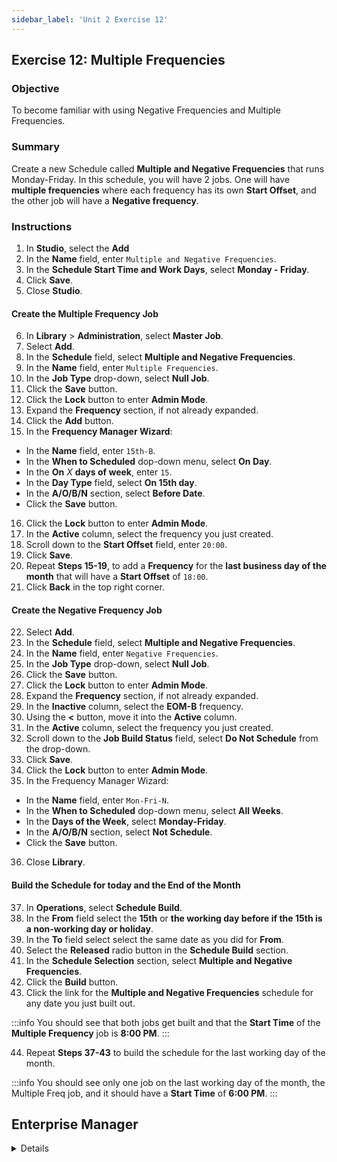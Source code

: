 ```yaml
---
sidebar_label: 'Unit 2 Exercise 12'
---
```


## Exercise 12: Multiple Frequencies

### Objective 

To become familiar with using Negative Frequencies and Multiple Frequencies.

### Summary

Create a new Schedule called **Multiple and Negative Frequencies** that runs Monday-Friday. In this schedule, you will have 2 jobs. One will have **multiple frequencies** where each frequency has its own **Start Offset**, and the other job will have a **Negative frequency**.

### Instructions

1.	In **Studio**, select the **Add** 
2.  In the **Name** field, enter ```Multiple and Negative Frequencies```.
3.  In the **Schedule Start Time and Work Days**, select **Monday - Friday**.
4.  Click **Save**.
5.  Close **Studio**.

#### Create the Multiple Frequency Job

6.	In **Library** > **Administration**, select **Master Job**.
7. Select **Add**.
8. In the **Schedule** field, select **Multiple and Negative Frequencies**.
9. In the **Name** field, enter ```Multiple Frequencies```.
10. In the **Job Type** drop-down, select **Null Job**.
11. Click the **Save** button.
12. Click the **Lock** button to enter **Admin Mode**.
13. Expand the **Frequency** section, if not already expanded.
14. Click the **Add** button.
15. In the **Frequency Manager Wizard**:
  * In the **Name** field, enter ```15th-B```.
  * In the **When to Scheduled** dop-down menu, select **On Day**.
  * In the **On** *X* **days of week**, enter ```15```.
  * In the **Day Type** field, select **On 15th day**.
  * In the **A/O/B/N** section, select **Before Date**.
  * Click the **Save** button.
16. Click the **Lock** button to enter **Admin Mode**.
17. In the **Active** column, select the frequency you just created.
18. Scroll down to the **Start Offset** field, enter ```20:00```.
19. Click **Save**.
20. Repeat **Steps 15-19**, to add a **Frequency** for the **last business day of the month** that will have a **Start Offset** of ```18:00```.
21. Click **Back** in the top right corner.

#### Create the Negative Frequency Job

22. Select **Add**.
23. In the **Schedule** field, select **Multiple and Negative Frequencies**.
24. In the **Name** field, enter ```Negative Frequencies```.
25. In the **Job Type** drop-down, select **Null Job**.
26. Click the **Save** button.
27. Click the **Lock** button to enter **Admin Mode**.
28. Expand the **Frequency** section, if not already expanded.
29. In the **Inactive** column, select the **EOM-B** frequency.
30. Using the **<** button, move it into the **Active** column.
31. In the **Active** column, select the frequency you just created.
32. Scroll down to the **Job Build Status** field, select **Do Not Schedule** from the drop-down.
33. Click **Save**.
34. Click the **Lock** button to enter **Admin Mode**.
35. In the Frequency Manager Wizard:
  * In the **Name** field, enter ```Mon-Fri-N```.
  * In the **When to Scheduled** dop-down menu, select **All Weeks**.
  * In the **Days of the Week**, select **Monday-Friday**.
  * In the **A/O/B/N** section, select **Not Schedule**.
  * Click the **Save** button.
36. Close **Library**.

#### Build the Schedule for today and the End of the Month

37. In **Operations**, select **Schedule Build**.
38.	In the **From** field select the **15th** or **the working day before if the 15th is a non-working day or holiday**.
39. In the **To** field select select the same date as you did for **From**.
40. Select the **Released** radio button in the **Schedule Build** section. 
41.	In the **Schedule Selection** section, select **Multiple and Negative Frequencies**.
42.	Click the **Build** button.
43. Click the link for the **Multiple and Negative Frequencies** schedule for any date you just built out.

:::info
You should see that both jobs get built and that the **Start Time** of the **Multiple Frequency** job is **8:00 PM**.
:::

44. Repeat **Steps 37-43**  to build the schedule for the last working day of the month.

:::info
You should see only one job on the last working day of the month, the Multiple Freq job, and it should have a **Start Time** of **6:00 PM**.
:::



## Enterprise Manager

<details>

<!--
<video width="320" height="240" controls>
  <source src="videobasic/U2E11.mp4" type="video/mp4"></source>
Your browser does not support the video tag.
</video>
-->

:::tip [Walkthrough Video - Unit 2 Exercise 11](../static/videobasic/U2E11.mp4)

:::

1.	**Multiple Frequencies**
  *	Create a new Schedule.
  *	Add a Null Job and setup Frequencies allowing a Job to run on the 15th of the month (working day before) and the last business day of the month.
    * Schedule - 5 Day Work Week
    * The Job runs at ```20:00``` when it is not the last day of the month and ```18:00``` when it is the last business day of the month.
  *	Use the Forecast All Button to view both Frequencies.
    * The first listed will be Green and the second will be Yellow. 
2.	**Negative Frequencies**
  *	In a new Null Job (same Schedule), set up Frequencies allowing the Job to run every day of the month, Monday through Friday, unless it is a Holiday or the last Day of the Month.
  *	Use the Forecast All Button to view both Frequencies.
  
  :::note
  The Negative Frequency will appear purple
  :::

</details>